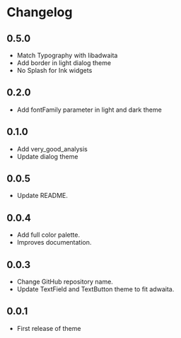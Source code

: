 # Changelog

## 0.5.0

* Match Typography with libadwaita
* Add border in light dialog theme
* No Splash for Ink widgets

## 0.2.0

* Add fontFamily parameter in light and dark theme

## 0.1.0

* Add very_good_analysis
* Update dialog theme

## 0.0.5

* Update README.

## 0.0.4

* Add full color palette.
* Improves documentation.

## 0.0.3

* Change GitHub repository name.
* Update TextField and TextButton theme to fit adwaita.

## 0.0.1

* First release of theme

